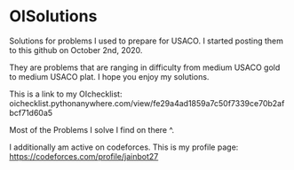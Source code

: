 # OISolutions
Solutions for problems I used to prepare for USACO. I started posting them to this github on October 2nd, 2020. 

They are problems that are ranging in difficulty from medium USACO gold to medium USACO plat. I hope you enjoy my solutions. 


This is a link to my OIchecklist: 
oichecklist.pythonanywhere.com/view/fe29a4ad1859a7c50f7339ce70b2afbcf71d60a5

Most of the Problems I solve I find on there ^.

I additionally am active on codeforces. This is my profile page: 
https://codeforces.com/profile/jainbot27
